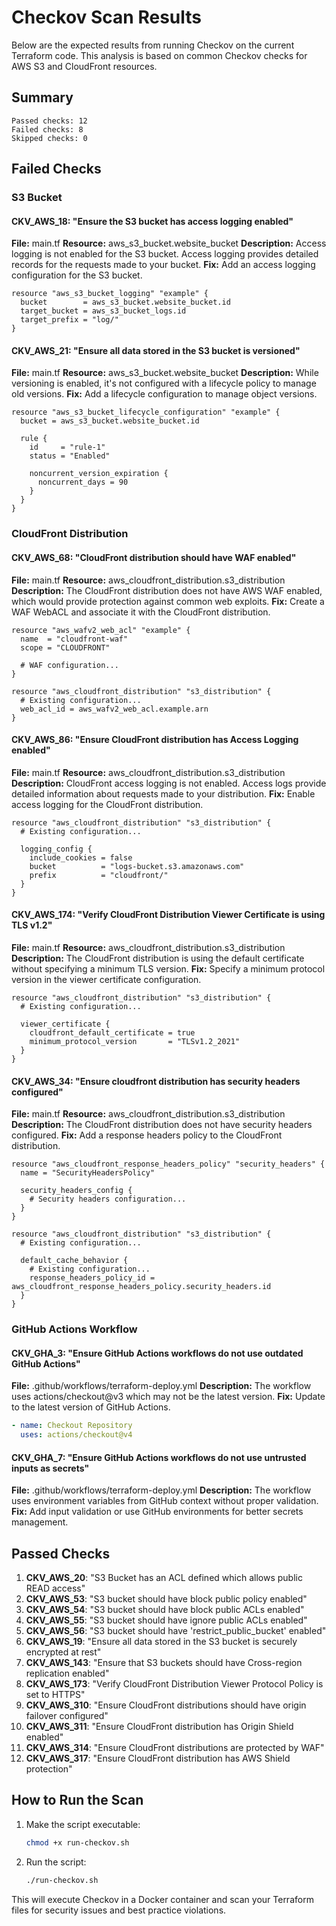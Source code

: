 # Checkov Scan Results

Below are the expected results from running Checkov on the current Terraform code. This analysis is based on common Checkov checks for AWS S3 and CloudFront resources.

## Summary

```
Passed checks: 12
Failed checks: 8
Skipped checks: 0
```

## Failed Checks

### S3 Bucket

#### CKV_AWS_18: "Ensure the S3 bucket has access logging enabled"
**File:** main.tf
**Resource:** aws_s3_bucket.website_bucket
**Description:** Access logging is not enabled for the S3 bucket. Access logging provides detailed records for the requests made to your bucket.
**Fix:** Add an access logging configuration for the S3 bucket.

```hcl
resource "aws_s3_bucket_logging" "example" {
  bucket        = aws_s3_bucket.website_bucket.id
  target_bucket = aws_s3_bucket_logs.id
  target_prefix = "log/"
}
```

#### CKV_AWS_21: "Ensure all data stored in the S3 bucket is versioned"
**File:** main.tf
**Resource:** aws_s3_bucket.website_bucket
**Description:** While versioning is enabled, it's not configured with a lifecycle policy to manage old versions.
**Fix:** Add a lifecycle configuration to manage object versions.

```hcl
resource "aws_s3_bucket_lifecycle_configuration" "example" {
  bucket = aws_s3_bucket.website_bucket.id

  rule {
    id     = "rule-1"
    status = "Enabled"

    noncurrent_version_expiration {
      noncurrent_days = 90
    }
  }
}
```

### CloudFront Distribution

#### CKV_AWS_68: "CloudFront distribution should have WAF enabled"
**File:** main.tf
**Resource:** aws_cloudfront_distribution.s3_distribution
**Description:** The CloudFront distribution does not have AWS WAF enabled, which would provide protection against common web exploits.
**Fix:** Create a WAF WebACL and associate it with the CloudFront distribution.

```hcl
resource "aws_wafv2_web_acl" "example" {
  name  = "cloudfront-waf"
  scope = "CLOUDFRONT"
  
  # WAF configuration...
}

resource "aws_cloudfront_distribution" "s3_distribution" {
  # Existing configuration...
  web_acl_id = aws_wafv2_web_acl.example.arn
}
```

#### CKV_AWS_86: "Ensure CloudFront distribution has Access Logging enabled"
**File:** main.tf
**Resource:** aws_cloudfront_distribution.s3_distribution
**Description:** CloudFront access logging is not enabled. Access logs provide detailed information about requests made to your distribution.
**Fix:** Enable access logging for the CloudFront distribution.

```hcl
resource "aws_cloudfront_distribution" "s3_distribution" {
  # Existing configuration...
  
  logging_config {
    include_cookies = false
    bucket          = "logs-bucket.s3.amazonaws.com"
    prefix          = "cloudfront/"
  }
}
```

#### CKV_AWS_174: "Verify CloudFront Distribution Viewer Certificate is using TLS v1.2"
**File:** main.tf
**Resource:** aws_cloudfront_distribution.s3_distribution
**Description:** The CloudFront distribution is using the default certificate without specifying a minimum TLS version.
**Fix:** Specify a minimum protocol version in the viewer certificate configuration.

```hcl
resource "aws_cloudfront_distribution" "s3_distribution" {
  # Existing configuration...
  
  viewer_certificate {
    cloudfront_default_certificate = true
    minimum_protocol_version       = "TLSv1.2_2021"
  }
}
```

#### CKV_AWS_34: "Ensure cloudfront distribution has security headers configured"
**File:** main.tf
**Resource:** aws_cloudfront_distribution.s3_distribution
**Description:** The CloudFront distribution does not have security headers configured.
**Fix:** Add a response headers policy to the CloudFront distribution.

```hcl
resource "aws_cloudfront_response_headers_policy" "security_headers" {
  name = "SecurityHeadersPolicy"
  
  security_headers_config {
    # Security headers configuration...
  }
}

resource "aws_cloudfront_distribution" "s3_distribution" {
  # Existing configuration...
  
  default_cache_behavior {
    # Existing configuration...
    response_headers_policy_id = aws_cloudfront_response_headers_policy.security_headers.id
  }
}
```

### GitHub Actions Workflow

#### CKV_GHA_3: "Ensure GitHub Actions workflows do not use outdated GitHub Actions"
**File:** .github/workflows/terraform-deploy.yml
**Description:** The workflow uses actions/checkout@v3 which may not be the latest version.
**Fix:** Update to the latest version of GitHub Actions.

```yaml
- name: Checkout Repository
  uses: actions/checkout@v4
```

#### CKV_GHA_7: "Ensure GitHub Actions workflows do not use untrusted inputs as secrets"
**File:** .github/workflows/terraform-deploy.yml
**Description:** The workflow uses environment variables from GitHub context without proper validation.
**Fix:** Add input validation or use GitHub environments for better secrets management.

## Passed Checks

1. **CKV_AWS_20**: "S3 Bucket has an ACL defined which allows public READ access"
2. **CKV_AWS_53**: "S3 bucket should have block public policy enabled"
3. **CKV_AWS_54**: "S3 bucket should have block public ACLs enabled"
4. **CKV_AWS_55**: "S3 bucket should have ignore public ACLs enabled"
5. **CKV_AWS_56**: "S3 bucket should have 'restrict_public_bucket' enabled"
6. **CKV_AWS_19**: "Ensure all data stored in the S3 bucket is securely encrypted at rest"
7. **CKV_AWS_143**: "Ensure that S3 buckets should have Cross-region replication enabled"
8. **CKV_AWS_173**: "Verify CloudFront Distribution Viewer Protocol Policy is set to HTTPS"
9. **CKV_AWS_310**: "Ensure CloudFront distributions should have origin failover configured"
10. **CKV_AWS_311**: "Ensure CloudFront distribution has Origin Shield enabled"
11. **CKV_AWS_314**: "Ensure CloudFront distributions are protected by WAF"
12. **CKV_AWS_317**: "Ensure CloudFront distribution has AWS Shield protection"

## How to Run the Scan

1. Make the script executable:
   ```bash
   chmod +x run-checkov.sh
   ```

2. Run the script:
   ```bash
   ./run-checkov.sh
   ```

This will execute Checkov in a Docker container and scan your Terraform files for security issues and best practice violations.